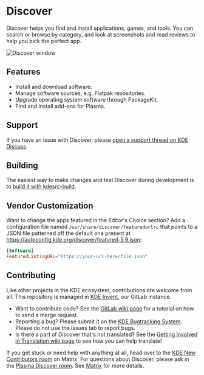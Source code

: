 # Discover

Discover helps you find and install applications, games, and tools. You can search or browse by category, and look at screenshots and read reviews to help you pick the perfect app.

![Discover window](https://cdn.kde.org/screenshots/plasma-discover/plasma-discover.png)

## Features

* Install and download software.
* Manage software sources, e.g. Flatpak repositories.
* Upgrade operating system software through PackageKit.
* Find and install add-ons for Plasma.

## Support

If you have an issue with Discover, please [open a support thread on KDE Discuss](https://discuss.kde.org/c/help/6).

## Building

The easiest way to make changes and test Discover during development is to [build it with kdesrc-build](https://community.kde.org/Get_Involved/development/Build_software_with_kdesrc-build).

## Vendor Customization

Want to change the apps featured in the Editor's Choice section? Add a configuration file named `/usr/share/discover/featuredurlrc` that points to a JSON file patterned off the default one present at https://autoconfig.kde.org/discover/featured-5.9.json:
```toml
[Software]
FeaturedListingURL="https://your-url-here/file.json"
```

## Contributing

Like other projects in the KDE ecosystem, contributions are welcome from all. This repository is managed in [KDE Invent](https://invent.kde.org/plasma/discover), our GitLab instance.

* Want to contribute code? See the [GitLab wiki page](https://community.kde.org/Infrastructure/GitLab) for a tutorial on how to send a merge request.
* Reporting a bug? Please submit it on the [KDE Bugtracking System](https://bugs.kde.org/enter_bug.cgi?format=guided&product=Discover). Please do not use the Issues
  tab to report bugs.
* Is there a part of Discover that's not translated? See the [Getting Involved in Translation wiki page](https://community.kde.org/Get_Involved/translation) to see how
  you can help translate!

If you get stuck or need help with anything at all, head over to the [KDE New Contributors room](https://go.kde.org/matrix/#/#kde-welcome:kde.org) on Matrix. For questions about Discover, please ask in the [Plasma Discover room](https://go.kde.org/matrix/#/#plasma-discover:kde.org). See [Matrix](https://community.kde.org/Matrix) for more details.

